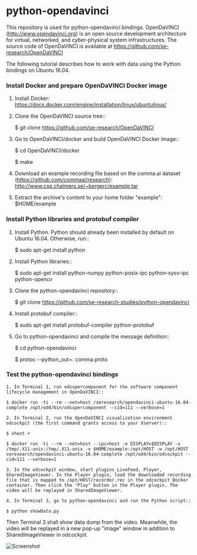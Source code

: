 # python-opendavinci
This repository is used for python-opendavinci bindings. OpenDaVINCI (http://www.opendavinci.org) is an open source development architecture for virtual, networked, and cyber-physical system infrastructures. The source code of OpenDaVINCI is available at https://github.com/se-research/OpenDaVINCI

The following tutorial describes how to work with data using the Python bindings on Ubuntu 16.04.

### Install Docker and prepare OpenDaVINCI Docker image

1. Install Docker: https://docs.docker.com/engine/installation/linux/ubuntulinux/

2. Clone the OpenDaVINCI source tree::

    $ git clone https://github.com/se-research/OpenDaVINCI

3. Go to OpenDaVINCI/docker and build OpenDaVINCI Docker image::

    $ cd OpenDaVINCI/docker

    $ make

4. Download an example recording file based on the comma.ai dataset (https://github.com/commaai/research): http://www.cse.chalmers.se/~bergerc/example.tar

5. Extract the archive's content to your home folder "example": $HOME/example

### Install Python libraries and protobuf compiler

1. Install Python. Python should already been installed by default on Ubuntu 16.04. Otherwise, run::

    $ sudo apt-get install python

2. Install Python libraries::

    $ sudo apt-get install python-numpy python-posix-ipc python-sysv-ipc python-opencv

3. Clone the python-opendavinci repository::

    $ git clone https://github.com/se-research-studies/python-opendavinci

4. Install protobuf compiler::

    $ sudo apt-get install protobuf-compiler python-protobuf

5. Go to python-opendavinci and compile the message definition::

    $ cd python-opendavinci

    $ protoc --python_out=. comma.proto

### Test the python-opendavinci bindings

    1. In Terminal 1, run odsupercomponent for the software component lifecycle management in OpenDaVINCI::

    $ docker run -ti --rm --net=host /seresearch/opendavinci-ubuntu-16.04-complete /opt/od4/bin/odsupercomponent --cid=111 --verbose=1

    2. In Terminal 2, run the OpenDaVINCI visualization environment odcockpit (the first command grants access to your Xserver)::

    $ xhost +

    $ docker run -ti --rm --net=host --ipc=host -e DISPLAY=$DISPLAY -v /tmp/.X11-unix:/tmp/.X11-unix -v $HOME/example:/opt/HOST -w /opt/HOST seresearch/opendavinci-ubuntu-16.04-complete /opt/od4/bin/odcockpit --cid=111 --verbose=1

    3. In the odcockpit window, start plugins LiveFeed, Player, SharedImageViewer. In the Player plugin, load the downloaded recording file that is mapped to /opt/HOST/recorder.rec in the odcockpit Docker container. Then click the "Play" button in the Player plugin. The video will be replayed in SharedImageViewer.

    4. In Terminal 3, go to python-opendavinci and run the Python script::

    $ python showData.py

Then Terminal 3 shall show data dump from the video. Meanwhile, the video will be replayed in a new pop-up "image" window in addition to SharedImageViewer in odcockpit.

![Screenshot](https://github.com/se-research-studies/python-opendavinci/blob/master/pythonBindingTest.jpg)








